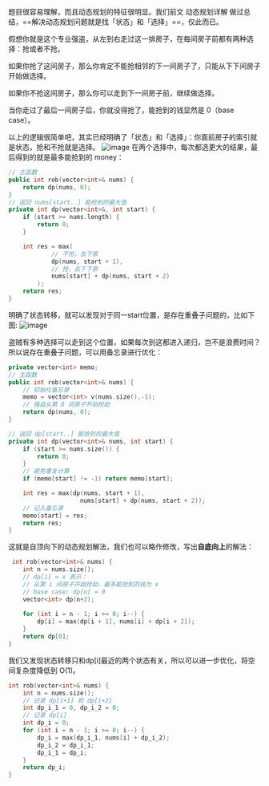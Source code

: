 题目很容易理解，而且动态规划的特征很明显。我们前文 动态规划详解 做过总结，==解决动态规划问题就是找「状态」和「选择」==，仅此而已。

假想你就是这个专业强盗，从左到右走过这一排房子，在每间房子前都有两种选择：抢或者不抢。

如果你抢了这间房子，那么你肯定不能抢相邻的下一间房子了，只能从下下间房子开始做选择。

如果你不抢这间房子，那么你可以走到下一间房子前，继续做选择。

当你走过了最后一间房子后，你就没得抢了，能抢到的钱显然是 0（base case）。

以上的逻辑很简单吧，其实已经明确了「状态」和「选择」：你面前房子的索引就是状态，抢和不抢就是选择。
![image](https://mmbiz.qpic.cn/sz_mmbiz_jpg/gibkIz0MVqdG9kDIzE6qfsOcugRP3xn8nv9r9HSvIbBiaqK3sgINedoq9Ib9Pyqn8Kj5GIQTFKDol6u90bRnSdLA/640?wx_fmt=jpeg&tp=webp&wxfrom=5&wx_lazy=1&wx_co=1)
在两个选择中，每次都选更大的结果，最后得到的就是最多能抢到的 money：


```c++
// 主函数
public int rob(vector<int>& nums) {
    return dp(nums, 0);
}
// 返回 nums[start..] 能抢到的最大值
private int dp(vector<int>&, int start) {
    if (start >= nums.length) {
        return 0;
    }

    int res = max(
            // 不抢，去下家
            dp(nums, start + 1), 
            // 抢，去下下家
            nums[start] + dp(nums, start + 2)
        );
    return res;
}
```
明确了状态转移，就可以发现对于同一start位置，是存在重叠子问题的，比如下图:
![image](https://mmbiz.qpic.cn/sz_mmbiz_jpg/gibkIz0MVqdG9kDIzE6qfsOcugRP3xn8nZMwN4TBQyzPxoKCib6ibTg93lT25VFKK7TojarRxfib0uJPyWaTpohPHg/640?wx_fmt=jpeg&tp=webp&wxfrom=5&wx_lazy=1&wx_co=1)

盗贼有多种选择可以走到这个位置，如果每次到这都进入递归，岂不是浪费时间？所以说存在重叠子问题，可以用备忘录进行优化：


```c++
private vector<int> memo;
// 主函数
public int rob(vector<int>& nums) {
    // 初始化备忘录
    memo = vector<int> v(nums.size(),-1);
    // 强盗从第 0 间房子开始抢劫
    return dp(nums, 0);
}

// 返回 dp[start..] 能抢到的最大值
private int dp(vector<int>& nums, int start) {
    if (start >= nums.size()) {
        return 0;
    }
    // 避免重复计算
    if (memo[start] != -1) return memo[start];

    int res = max(dp(nums, start + 1), 
                    nums[start] + dp(nums, start + 2));
    // 记入备忘录
    memo[start] = res;
    return res;
}
```
这就是自顶向下的动态规划解法，我们也可以略作修改，写出**自底向上**的解法：

```c++
 int rob(vector<int>& nums) {
    int n = nums.size();
    // dp[i] = x 表示：
    // 从第 i 间房子开始抢劫，最多能抢到的钱为 x
    // base case: dp[n] = 0
    vector<int> dp(n+2);
 
    for (int i = n - 1; i >= 0; i--) {
        dp[i] = max(dp[i + 1], nums[i] + dp[i + 2]);
    }
    return dp[0];
}
```
我们又发现状态转移只和dp[i]最近的两个状态有关，所以可以进一步优化，将空间复杂度降低到 O(1)。


```c++
int rob(vector<int>& nums) {
    int n = nums.size();
    // 记录 dp[i+1] 和 dp[i+2]
    int dp_i_1 = 0, dp_i_2 = 0;
    // 记录 dp[i]
    int dp_i = 0; 
    for (int i = n - 1; i >= 0; i--) {
        dp_i = max(dp_i_1, nums[i] + dp_i_2);
        dp_i_2 = dp_i_1;
        dp_i_1 = dp_i;
    }
    return dp_i;
}
```
